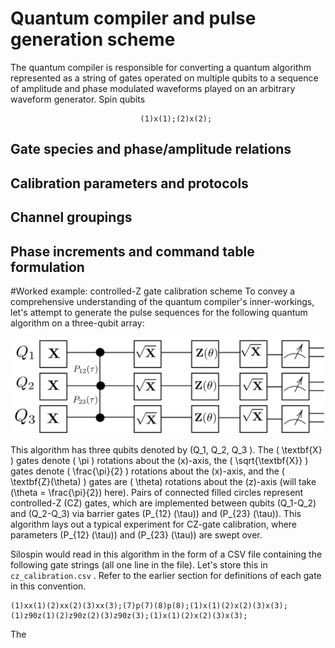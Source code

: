 # Quantum compiler and pulse generation scheme    
The quantum compiler is responsible for converting a quantum algorithm represented as a string of gates operated on multiple qubits to a sequence of amplitude and phase modulated waveforms played on an arbitrary waveform generator. Spin qubits

                                 (1)x(1);(2)x(2);  


## Gate species and phase/amplitude relations      

## Calibration parameters and protocols   


## Channel groupings

## Phase increments and command table formulation    


#Worked example: controlled-Z gate calibration scheme 
To convey a comprehensive understanding of the quantum compiler's inner-workings, let's attempt to generate the pulse sequences for the following quantum algorithm on a three-qubit array:



![Image](img/quantumcircuit_example.png)

This algorithm has three qubits denoted by \(Q_1, Q_2, Q_3 \). The \( \textbf{X} \) gates denote \( \pi \) rotations about the \(x\)-axis, the \( \sqrt{\textbf{X}} \) gates denote \( \frac{\pi}{2} \) rotations about the \(x\)-axis, and the  \( \textbf{Z}(\theta) \) gates are \( \theta\) rotations about the \(z\)-axis (will take \(\theta = \frac{\pi}{2}\) here). Pairs of connected filled circles represent controlled-Z (CZ) gates, which are implemented between qubits  \(Q_1-Q_2\) and \(Q_2-Q_3\) via barrier gates \(P_{12} (\tau)\) and \(P_{23} (\tau)\). This algorithm lays out a typical experiment for CZ-gate calibration, where parameters  \(P_{12} (\tau)\) and \(P_{23} (\tau)\) are swept over.   

Silospin would read in this algorithm in the form of a CSV file containing the following gate strings (all one line in the file). Let's store this in  `cz_calibration.csv` . Refer to the earlier section for definitions of each gate in this convention.  

    (1)xx(1)(2)xx(2)(3)xx(3);(7)p(7)(8)p(8);(1)x(1)(2)x(2)(3)x(3);
    (1)z90z(1)(2)z90z(2)(3)z90z(3);(1)x(1)(2)x(2)(3)x(3);

The
